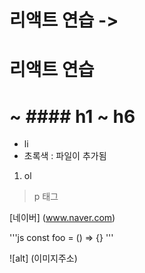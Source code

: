 # 리액트 연습 -> <h1>리액트 연습</h1>


# ~ #### h1 ~ h6

- li
- 초록색  : 파일이 추가됨

1. ol

> p 태그

[네이버] (www.naver.com)


'''js
const foo = () => {} 
'''

![alt] (이미지주소)